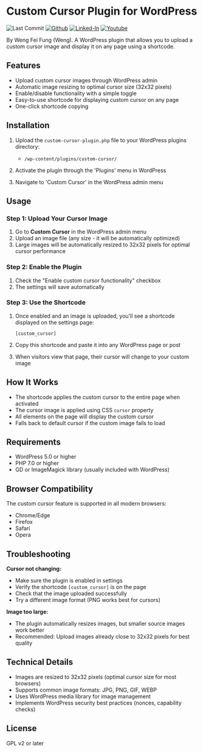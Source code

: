 # Custom Cursor Plugin for WordPress

![Last Commit](https://img.shields.io/github/last-commit/Siphon880gh/wp-icon-plugin/main)
<a target="_blank" href="https://github.com/Siphon880gh" rel="nofollow"><img src="https://img.shields.io/badge/GitHub--blue?style=social&logo=GitHub" alt="Github" data-canonical-src="https://img.shields.io/badge/GitHub--blue?style=social&logo=GitHub" style="max-width:8.5ch;"></a>
<a target="_blank" href="https://www.linkedin.com/in/weng-fung/" rel="nofollow"><img src="https://img.shields.io/badge/LinkedIn-blue?style=flat&logo=linkedin&labelColor=blue" alt="Linked-In" data-canonical-src="https://img.shields.io/badge/LinkedIn-blue?style=flat&amp;logo=linkedin&amp;labelColor=blue" style="max-width:10ch;"></a>
<a target="_blank" href="https://www.youtube.com/@WayneTeachesCode/" rel="nofollow"><img src="https://img.shields.io/badge/Youtube-red?style=flat&logo=youtube&labelColor=red" alt="Youtube" data-canonical-src="https://img.shields.io/badge/Youtube-red?style=flat&amp;logo=youtube&amp;labelColor=red" style="max-width:10ch;"></a>

By Weng Fei Fung (Weng). A WordPress plugin that allows you to upload a custom cursor image and display it on any page using a shortcode.

## Features

- Upload custom cursor images through WordPress admin
- Automatic image resizing to optimal cursor size (32x32 pixels)
- Enable/disable functionality with a simple toggle
- Easy-to-use shortcode for displaying custom cursor on any page
- One-click shortcode copying

## Installation

1. Upload the `custom-cursor-plugin.php` file to your WordPress plugins directory:
   - `/wp-content/plugins/custom-cursor/`

2. Activate the plugin through the 'Plugins' menu in WordPress

3. Navigate to 'Custom Cursor' in the WordPress admin menu

## Usage

### Step 1: Upload Your Cursor Image

1. Go to **Custom Cursor** in the WordPress admin menu
2. Upload an image file (any size - it will be automatically optimized)
3. Large images will be automatically resized to 32x32 pixels for optimal cursor performance

### Step 2: Enable the Plugin

1. Check the "Enable custom cursor functionality" checkbox
2. The settings will save automatically

### Step 3: Use the Shortcode

1. Once enabled and an image is uploaded, you'll see a shortcode displayed on the settings page:
   ```
   [custom_cursor]
   ```

2. Copy this shortcode and paste it into any WordPress page or post

3. When visitors view that page, their cursor will change to your custom image

## How It Works

- The shortcode applies the custom cursor to the entire page when activated
- The cursor image is applied using CSS `cursor` property
- All elements on the page will display the custom cursor
- Falls back to default cursor if the custom image fails to load

## Requirements

- WordPress 5.0 or higher
- PHP 7.0 or higher
- GD or ImageMagick library (usually included with WordPress)

## Browser Compatibility

The custom cursor feature is supported in all modern browsers:
- Chrome/Edge
- Firefox
- Safari
- Opera

## Troubleshooting

**Cursor not changing:**
- Make sure the plugin is enabled in settings
- Verify the shortcode `[custom_cursor]` is on the page
- Check that the image uploaded successfully
- Try a different image format (PNG works best for cursors)

**Image too large:**
- The plugin automatically resizes images, but smaller source images work better
- Recommended: Upload images already close to 32x32 pixels for best quality

## Technical Details

- Images are resized to 32x32 pixels (optimal cursor size for most browsers)
- Supports common image formats: JPG, PNG, GIF, WEBP
- Uses WordPress media library for image management
- Implements WordPress security best practices (nonces, capability checks)

## License

GPL v2 or later

